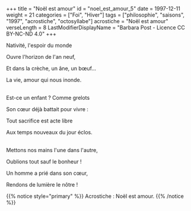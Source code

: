 +++
title = "Noël est amour"
id = "noel_est_amour_5"
date = 1997-12-11
weight = 21
categories = ["Foi", "Hiver"]
tags = ["philosophie", "saisons", "1997", "acrostiche", "octosyllabe"]
acrostiche = "Noël est amour"
verseLength = 8
LastModifierDisplayName = "Barbara Post - Licence CC BY-NC-ND 4.0"
+++

Nativité, l'espoir du monde

Ouvre l'horizon de l'an neuf,

Et dans la crèche, un âne, un bœuf...

La vie, amour qui nous inonde.

 \
Est-ce un enfant ? Comme grelots

Son cœur déjà battait pour vivre :

Tout sacrifice est acte libre

Aux temps nouveaux du jour éclos.

 \
Mettons nos mains l'une dans l'autre,

Oublions tout sauf le bonheur !

Un homme a prié dans son cœur,

Rendons de lumière le nôtre !

{{% notice style="primary" %}}
Acrostiche : Noël est amour.
{{% /notice %}}
